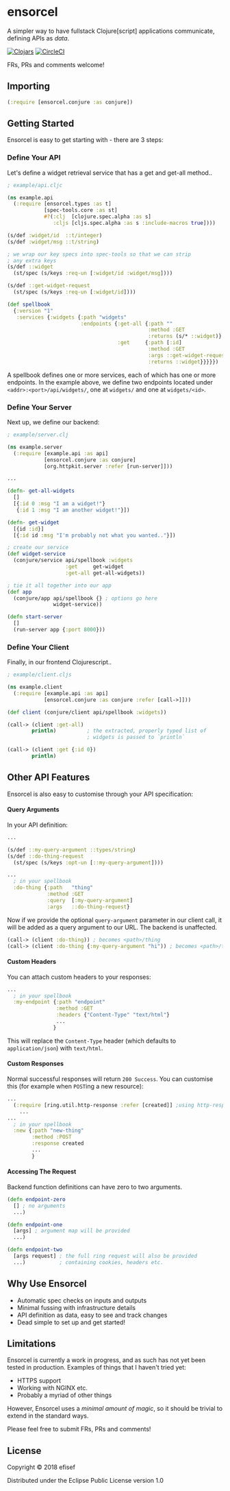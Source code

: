 # ensorcel

A simpler way to have fullstack Clojure[script] applications communicate, defining
APIs as _data_.

[![Clojars](https://img.shields.io/clojars/v/efisef/ensorcel.svg)](https://clojars.org/efisef/ensorcel)
[![CircleCI](https://circleci.com/gh/efisef/ensorcel.svg?style=svg)](https://circleci.com/gh/efisef/ensorcel)

FRs, PRs and comments welcome!

## Importing

```clojure
(:require [ensorcel.conjure :as conjure])
```

## Getting Started

Ensorcel is easy to get starting with - there are 3 steps:

### Define Your API

Let's define a widget retrieval service that has a get and get-all method..

```clojure
; example/api.cljc

(ns example.api
  (:require [ensorcel.types :as t]
            [spec-tools.core :as st]
            #?(:clj  [clojure.spec.alpha :as s]
               :cljs [cljs.spec.alpha :as s :include-macros true])))

(s/def :widget/id  ::t/integer)
(s/def :widget/msg ::t/string)

; we wrap our key specs into spec-tools so that we can strip
; any extra keys
(s/def ::widget
  (st/spec (s/keys :req-un [:widget/id :widget/msg])))

(s/def ::get-widget-request
  (st/spec (s/keys :req-un [:widget/id])))

(def spellbook
  {:version "1"
   :services {:widgets {:path "widgets"
                        :endpoints {:get-all {:path ""
                                              :method :GET
                                              :returns (s/* ::widget)}
                                    :get     {:path [:id]
                                              :method :GET
                                              :args ::get-widget-request
                                              :returns ::widget}}}}})
```

A spellbook defines one or more services, each of which has one or more endpoints.
In the example above, we define two endpoints located under `<addr>:<port>/api/widgets/`,
one at `widgets/` and one at `widgets/<id>`.

### Define Your Server

Next up, we define our backend:

```clojure
; example/server.clj

(ns example.server
  (:require [example.api :as api]
            [ensorcel.conjure :as conjure]
            [org.httpkit.server :refer [run-server]]))

...

(defn- get-all-widgets
  []
  [{:id 0 :msg "I am a widget!"}
   {:id 1 :msg "I am another widget!"}])

(defn- get-widget
  [{id :id}]
  [{:id id :msg "I'm probably not what you wanted.."}])

; create our service
(def widget-service
  (conjure/service api/spellbook :widgets
                   :get     get-widget
                   :get-all get-all-widgets))

; tie it all together into our app
(def app
  (conjure/app api/spellbook {} ; options go here
               widget-service))

(defn start-server
  []
  (run-server app {:port 8000}))
```

### Define Your Client

Finally, in our frontend Clojurescript..

```clojure
; example/client.cljs

(ns example.client
  (:require [example.api :as api]
            [ensorcel.conjure :as conjure :refer [call->]]))

(def client (conjure/client api/spellbook :widgets))

(call-> (client :get-all)
        println)          ; the extracted, properly typed list of
                          ; widgets is passed to `println`

(call-> (client :get {:id 0})
        println)
```

## Other API Features

Ensorcel is also easy to customise through your API specification:

#### Query Arguments

In your API definition:

```clojure
...

(s/def ::my-query-argument ::types/string)
(s/def ::do-thing-request
  (st/spec (s/keys :opt-un [::my-query-argument])))

...
  ; in your spellbook
  :do-thing {:path   "thing"
             :method :GET
             :query  [:my-query-argument]
             :args   ::do-thing-request}
```

Now if we provide the optional `query-argument` parameter in our client call,
it will be added as a query argument to our URL. The backend is unaffected.

```clojure
(call-> (client :do-thing)) ; becomes <path>/thing
(call-> (client :do-thing {:my-query-argument "hi")) ; becomes <path>/thing?my-query-argument=hi
```

#### Custom Headers

You can attach custom headers to your responses:

```clojure
...
  ; in your spellbook
  :my-endpoint {:path "endpoint"
                :method :GET
                :headers {"Content-Type" "text/html"}
                ...
               }
```

This will replace the `Content-Type` header (which defaults to `application/json`)
with `text/html`.

#### Custom Responses

Normal successful responses will return `200 Success`. You can customise this
(for example when `POST`ing a new resource):

```clojure
...
  (:require [ring.util.http-response :refer [created]] ;using http-response for example
    ...
...
  ; in your spellbook
  :new {:path "new-thing"
        :method :POST
        :response created
        ...
        }
```

#### Accessing The Request

Backend function definitions can have zero to two arguments.

```clojure
(defn endpoint-zero
  [] ; no arguments
  ...)

(defn endpoint-one
  [args] ; argument map will be provided
  ...)

(defn endpoint-two
  [args request] ; the full ring request will also be provided
  ...)           ; containing cookies, headers etc.

```

## Why Use Ensorcel

- Automatic spec checks on inputs and outputs
- Minimal fussing with infrastructure details
- API definition as data, easy to see and track changes
- Dead simple to set up and get started!

## Limitations

Ensorcel is currently a work in progress, and as such has not yet been tested in production.
Examples of things that I haven't tried yet:

- HTTPS support
- Working with NGINX etc.
- Probably a myriad of other things

However, Ensorcel uses a _minimal amount of magic_, so it should be trivial to extend in
the standard ways.

Please feel free to submit FRs, PRs and comments!

## License

Copyright © 2018 efisef

Distributed under the Eclipse Public License version 1.0
